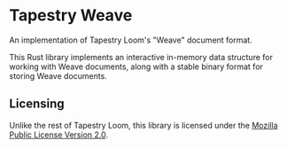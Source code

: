 # Tapestry Weave

An implementation of Tapestry Loom's "Weave" document format.

This Rust library implements an interactive in-memory data structure for working with Weave documents, along with a stable binary format for storing Weave documents.

## Licensing

Unlike the rest of Tapestry Loom, this library is licensed under the [Mozilla Public License Version 2.0](./LICENSE).